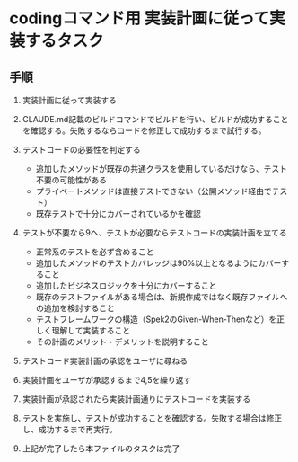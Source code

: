 # codingコマンド用 実装計画に従って実装するタスク

## 手順
1. 実装計画に従って実装する

2. CLAUDE.md記載のビルドコマンドでビルドを行い、ビルドが成功することを確認する。失敗するならコードを修正して成功するまで試行する。

3. テストコードの必要性を判定する
    - 追加したメソッドが既存の共通クラスを使用しているだけなら、テスト不要の可能性がある
    - プライベートメソッドは直接テストできない（公開メソッド経由でテスト）
    - 既存テストで十分にカバーされているかを確認

4. テストが不要なら9へ、テストが必要ならテストコードの実装計画を立てる
    - 正常系のテストを必ず含めること
    - 追加したメソッドのテストカバレッジは90%以上となるようにカバーすること
    - 追加したビジネスロジックを十分にカバーすること
    - 既存のテストファイルがある場合は、新規作成ではなく既存ファイルへの追加を検討すること
    - テストフレームワークの構造（Spek2のGiven-When-Thenなど）を正しく理解して実装すること
    - その計画のメリット・デメリットを説明すること

5. テストコード実装計画の承認をユーザに尋ねる

6. 実装計画をユーザが承認するまで4,5を繰り返す

7. 実装計画が承認されたら実装計画通りにテストコードを実装する

8. テストを実施し、テストが成功することを確認する。失敗する場合は修正し、成功するまで再実行。

9. 上記が完了したら本ファイルのタスクは完了

